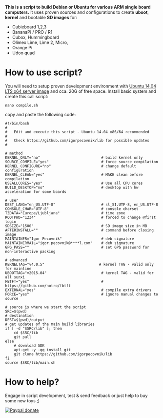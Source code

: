**This is a script to build Debian or Ubuntu for various ARM single board computers.** It uses proven sources and configurations to create **uboot**, **kernel** and bootable **SD images** for: 
	
-  Cubieboard 1,2,3
-  BananaPi / PRO / R1
-  Cubox, Hummingboard
-  Olimex Lime, Lime 2, Micro, 
-  Orange Pi
-  Udoo quad

# How to use script?

You will need to setup proven development environment with [Ubuntu 14.04 LTS x64 server image](http://releases.ubuntu.com/14.04/) and cca. 20G of free space. Install basic system and create this call script:

	nano compile.sh

copy and paste the following code:

	#!/bin/bash	
	# 
	# 	Edit and execute this script - Ubuntu 14.04 x86/64 recommended
	#
	#   Check https://github.com/igorpecovnik/lib for possible updates
	#

	# method
	KERNEL_ONLY="no"                            # build kernel only
	SOURCE_COMPILE="yes"                        # force source compilation
	KERNEL_CONFIGURE="no"                       # change default configuration
	KERNEL_CLEAN="yes"                          # MAKE clean before compilation
	USEALLCORES="yes"                           # Use all CPU cores
	BUILD_DESKTOP="no"                          # desktop with hw acceleration for some boards 
	
	# user 
	DEST_LANG="en_US.UTF-8"                     # sl_SI.UTF-8, en_US.UTF-8
	CONSOLE_CHAR="UTF-8" 						# console charset
	TZDATA="Europe/Ljubljana"                   # time zone
	ROOTPWD="1234"                              # forced to change @first login
	SDSIZE="1500"                               # SD image size in MB
	AFTERINSTALL=""                             # command before closing image 
	MAINTAINER="Igor Pecovnik"                  # deb signature
	MAINTAINERMAIL="igor.pecovnik@****l.com"    # deb signature
	GPG_PASS=""                                 # set GPG password for non-interactive packing
	
	# advanced
	KERNELTAG="v4.0.5"                         # kernel TAG - valid only for mainline
	UBOOTTAG="v2015.04"							# kernel TAG - valid for all sunxi
	FBTFT="yes"                                 # https://github.com/notro/fbtft 
	EXTERNAL="yes"                              # compile extra drivers
	FORCE="yes"									# ignore manual changes to source

	# source is where we start the script
	SRC=$(pwd)
	# destination
	DEST=$(pwd)/output                                      
	# get updates of the main build libraries
	if [ -d "$SRC/lib" ]; then
    	cd $SRC/lib
		git pull 
	else
    	# download SDK
   		apt-get -y -qq install git
    	git clone https://github.com/igorpecovnik/lib
	fi
	source $SRC/lib/main.sh

# How to help?

Engage in script development, test & send feedback or just help to buy some new toys ;)

[![Paypal donate](https://www.paypalobjects.com/en_US/i/btn/btn_donate_SM.gif)](https://www.paypal.com/cgi-bin/webscr?cmd=_s-xclick&hosted_button_id=CUYH2KR36YB7W)
